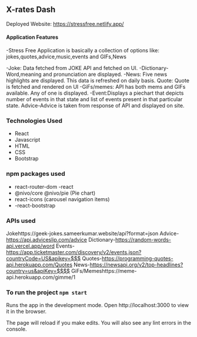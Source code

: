 ## X-rates Dash

Deployed Website: https://stressfree.netlify.app/

#### Application Features

-Stress Free Application is basically a collection of options like: jokes,quotes,advice,music,events and GIFs,News

-Joke: Data fetched from JOKE API and fetched on UI.
-Dictionary- Word,meaning and pronunciation are displayed. 
-News: Five news highlights are displayed. This data is refreshed on daily basis.
Quote: Quote is fetched and rendered on UI
-GiFs/memes: API has both mems and GIFs available. Any of one is displayed.
-Event:Displays a piechart that depicts number of events in that state and list of events present in that particular state.
Advice-Advice is taken from response of API and displayed on site.

### Technologies Used

- React
- Javascript
- HTML
- CSS
- Bootstrap

### npm packages used

- react-router-dom
-react
- @nivo/core @nivo/pie (Pie chart)
- react-icons (carousel navigation items)
- -react-bootstrap

### APIs used

Jokehttps://geek-jokes.sameerkumar.website/api?format=json
Advice-https://api.adviceslip.com/advice
Dictionary-https://random-words-api.vercel.app/word
Events-https://app.ticketmaster.com/discovery/v2/events.json?countryCode=US&apikey=$$$
Quotes-https://programming-quotes-api.herokuapp.com/Quotes
News-https://newsapi.org/v2/top-headlines?country=us&apiKey=$$$$
GiFs/Memeshttps://meme-api.herokuapp.com/gimme/1

### To run the project `npm start`

Runs the app in the development mode.
Open http://localhost:3000 to view it in the browser.

The page will reload if you make edits.
You will also see any lint errors in the console.
